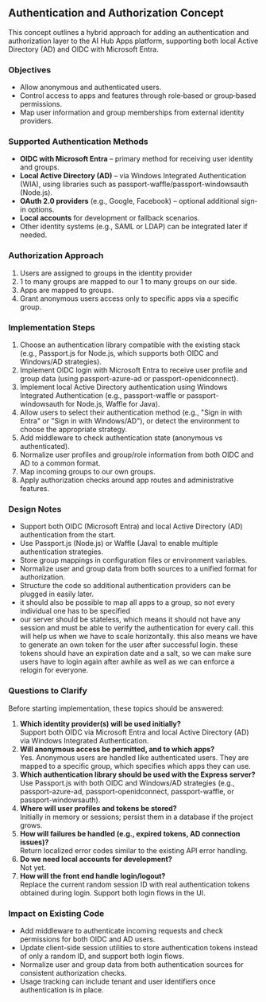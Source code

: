 ## Authentication and Authorization Concept

This concept outlines a hybrid approach for adding an authentication and authorization layer to the AI Hub Apps platform, supporting both local Active Directory (AD) and OIDC with Microsoft Entra.

### Objectives

- Allow anonymous and authenticated users.
- Control access to apps and features through role‐based or group‐based permissions.
- Map user information and group memberships from external identity providers.

### Supported Authentication Methods

- **OIDC with Microsoft Entra** – primary method for receiving user identity and groups.
- **Local Active Directory (AD)** – via Windows Integrated Authentication (WIA), using libraries such as passport-waffle/passport-windowsauth (Node.js).
- **OAuth 2.0 providers** (e.g., Google, Facebook) – optional additional sign‐in options.
- **Local accounts** for development or fallback scenarios.
- Other identity systems (e.g., SAML or LDAP) can be integrated later if needed.

### Authorization Approach

1. Users are assigned to groups in the identity provider
2. 1 to many groups are mapped to our 1 to many groups on our side.
3. Apps are mapped to groups.
4. Grant anonymous users access only to specific apps via a specific group.

### Implementation Steps

1. Choose an authentication library compatible with the existing stack (e.g., Passport.js for Node.js, which supports both OIDC and Windows/AD strategies).
2. Implement OIDC login with Microsoft Entra to receive user profile and group data (using passport-azure-ad or passport-openidconnect).
3. Implement local Active Directory authentication using Windows Integrated Authentication (e.g., passport-waffle or passport-windowsauth for Node.js, Waffle for Java).
4. Allow users to select their authentication method (e.g., "Sign in with Entra" or "Sign in with Windows/AD"), or detect the environment to choose the appropriate strategy.
5. Add middleware to check authentication state (anonymous vs authenticated).
6. Normalize user profiles and group/role information from both OIDC and AD to a common format.
7. Map incoming groups to our own groups.
8. Apply authorization checks around app routes and administrative features.

### Design Notes

- Support both OIDC (Microsoft Entra) and local Active Directory (AD) authentication from the start.
- Use Passport.js (Node.js) or Waffle (Java) to enable multiple authentication strategies.
- Store group mappings in configuration files or environment variables.
- Normalize user and group data from both sources to a unified format for authorization.
- Structure the code so additional authentication providers can be plugged in easily later.
- it should also be possible to map all apps to a group, so not every individual one has to be specified
- our server should be stateless, which means it should not have any session and must be able to verify the authentication for every call. this will help us when we have to scale horizontally. this also means we have to generate an own token for the user after successful login. these tokens should have an expiration date and a salt, so we can make sure users have to login again after awhile as well as we can enforce a relogin for everyone.

### Questions to Clarify

Before starting implementation, these topics should be answered:

1. **Which identity provider(s) will be used initially?**  
   Support both OIDC via Microsoft Entra and local Active Directory (AD) via Windows Integrated Authentication.
2. **Will anonymous access be permitted, and to which apps?**  
   Yes. Anonymous users are handled like authenticated users. They are mapped to a specific group, which specifies which apps they can use.
3. **Which authentication library should be used with the Express server?**  
   Use Passport.js with both OIDC and Windows/AD strategies (e.g., passport-azure-ad, passport-openidconnect, passport-waffle, or passport-windowsauth).
4. **Where will user profiles and tokens be stored?**  
   Initially in memory or sessions; persist them in a database if the project grows.
5. **How will failures be handled (e.g., expired tokens, AD connection issues)?**  
   Return localized error codes similar to the existing API error handling.
6. **Do we need local accounts for development?**  
   Not yet.
7. **How will the front end handle login/logout?**  
   Replace the current random session ID with real authentication tokens obtained during login. Support both login flows in the UI.

### Impact on Existing Code

- Add middleware to authenticate incoming requests and check permissions for both OIDC and AD users.
- Update client-side session utilities to store authentication tokens instead of only a random ID, and support both login flows.
- Normalize user and group data from both authentication sources for consistent authorization checks.
- Usage tracking can include tenant and user identifiers once authentication is in place.
